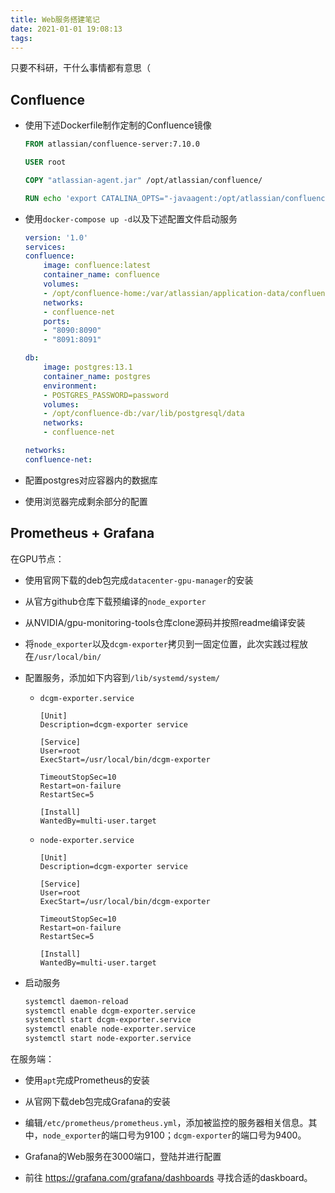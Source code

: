 ```yaml
---
title: Web服务搭建笔记
date: 2021-01-01 19:08:13
tags: 
---
```


只要不科研，干什么事情都有意思（

<!-- more -->

## Confluence

* 使用下述Dockerfile制作定制的Confluence镜像

    ```Dockerfile
    FROM atlassian/confluence-server:7.10.0

    USER root

    COPY "atlassian-agent.jar" /opt/atlassian/confluence/

    RUN echo 'export CATALINA_OPTS="-javaagent:/opt/atlassian/confluence/atlassian-agent.jar ${CATALINA_OPTS}"' >> /opt/atlassian/confluence/bin/setenv.sh
    ```

* 使用`docker-compose up -d`以及下述配置文件启动服务

    ```yml
    version: '1.0'
    services:
    confluence:
        image: confluence:latest
        container_name: confluence
        volumes:
        - /opt/confluence-home:/var/atlassian/application-data/confluence
        networks:
        - confluence-net
        ports:
        - "8090:8090"
        - "8091:8091"

    db:
        image: postgres:13.1
        container_name: postgres
        environment:
        - POSTGRES_PASSWORD=password
        volumes:
        - /opt/confluence-db:/var/lib/postgresql/data
        networks:
        - confluence-net

    networks:
    confluence-net:
    ```

* 配置postgres对应容器内的数据库

* 使用浏览器完成剩余部分的配置

## Prometheus + Grafana

在GPU节点：

* 使用官网下载的deb包完成`datacenter-gpu-manager`的安装

* 从官方github仓库下载预编译的`node_exporter`

* 从NVIDIA/gpu-monitoring-tools仓库clone源码并按照readme编译安装

* 将`node_exporter`以及`dcgm-exporter`拷贝到一固定位置，此次实践过程放在`/usr/local/bin/`

* 配置服务，添加如下内容到`/lib/systemd/system/`

    * `dcgm-exporter.service`

        ```
        [Unit]
        Description=dcgm-exporter service

        [Service]
        User=root
        ExecStart=/usr/local/bin/dcgm-exporter

        TimeoutStopSec=10
        Restart=on-failure
        RestartSec=5

        [Install]
        WantedBy=multi-user.target
        ```
    * `node-exporter.service`

        ```
        [Unit]
        Description=dcgm-exporter service

        [Service]
        User=root
        ExecStart=/usr/local/bin/dcgm-exporter

        TimeoutStopSec=10
        Restart=on-failure
        RestartSec=5

        [Install]
        WantedBy=multi-user.target
        ```

* 启动服务

    ```sh
    systemctl daemon-reload
    systemctl enable dcgm-exporter.service
    systemctl start dcgm-exporter.service
    systemctl enable node-exporter.service
    systemctl start node-exporter.service
    ```

在服务端：

* 使用`apt`完成Prometheus的安装

* 从官网下载deb包完成Grafana的安装

* 编辑`/etc/prometheus/prometheus.yml`，添加被监控的服务器相关信息。其中，`node_exporter`的端口号为9100；`dcgm-exporter`的端口号为9400。

* Grafana的Web服务在3000端口，登陆并进行配置

* 前往 https://grafana.com/grafana/dashboards 寻找合适的daskboard。